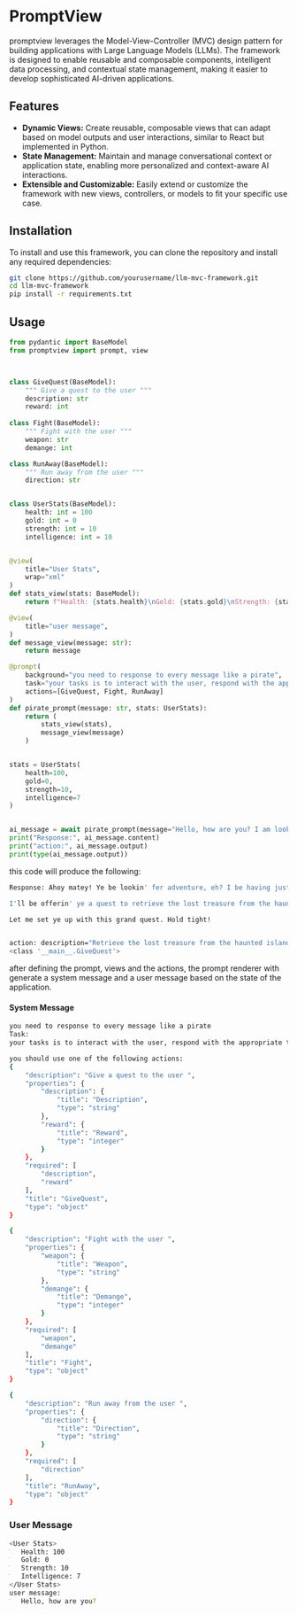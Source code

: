 # PromptView

promptview leverages the Model-View-Controller (MVC) design pattern for building applications with Large Language Models (LLMs). The framework is designed to enable reusable and composable components, intelligent data processing, and contextual state management, making it easier to develop sophisticated AI-driven applications.

## Features

- **Dynamic Views:** Create reusable, composable views that can adapt based on model outputs and user interactions, similar to React but implemented in Python.
- **State Management:** Maintain and manage conversational context or application state, enabling more personalized and context-aware AI interactions.
- **Extensible and Customizable:** Easily extend or customize the framework with new views, controllers, or models to fit your specific use case.

## Installation

To install and use this framework, you can clone the repository and install any required dependencies:

```bash
git clone https://github.com/yourusername/llm-mvc-framework.git
cd llm-mvc-framework
pip install -r requirements.txt
```


## Usage

```python
from pydantic import BaseModel
from promptview import prompt, view



class GiveQuest(BaseModel):
    """ Give a quest to the user """
    description: str
    reward: int
    
class Fight(BaseModel):
    """ Fight with the user """
    weapon: str
    demange: int

class RunAway(BaseModel):
    """ Run away from the user """
    direction: str


class UserStats(BaseModel):
    health: int = 100
    gold: int = 0
    strength: int = 10
    intelligence: int = 10


@view(
    title="User Stats",
    wrap="xml"
)
def stats_view(stats: BaseModel):
    return f"Health: {stats.health}\nGold: {stats.gold}\nStrength: {stats.strength}\nIntelligence: {stats.intelligence}"

@view(
    title="user message",    
)
def message_view(message: str):
    return message

@prompt(
    background="you need to response to every message like a pirate",
    task="your tasks is to interact with the user, respond with the appropriate tool",
    actions=[GiveQuest, Fight, RunAway]
)
def pirate_prompt(message: str, stats: UserStats):
    return (
        stats_view(stats),
        message_view(message)
    )


stats = UserStats(
    health=100,
    gold=0,
    strength=10,
    intelligence=7
)


ai_message = await pirate_prompt(message="Hello, how are you? I am looking for a quest.", stats=stats)
print("Response:", ai_message.content)
print("action:", ai_message.output)
print(type(ai_message.output))
```

this code will produce the following:
```bash
Response: Ahoy matey! Ye be lookin' fer adventure, eh? I be having just the quest for ye.

I'll be offerin' ye a quest to retrieve the lost treasure from the haunted island of Skull Cove. Beware, for the path be fraught with peril and ghosts of pirates' past!

Let me set ye up with this grand quest. Hold tight!


action: description="Retrieve the lost treasure from the haunted island of Skull Cove. Beware of the ghosts of pirates' past!" reward=50
<class '__main__.GiveQuest'>

```

after defining the prompt, views and the actions, the prompt renderer with generate a system message and a user message based on the state of the application.

#### System Message
```bash
you need to response to every message like a pirate
Task:
your tasks is to interact with the user, respond with the appropriate tool

you should use one of the following actions:
{
    "description": "Give a quest to the user ",
    "properties": {
        "description": {
            "title": "Description",
            "type": "string"
        },
        "reward": {
            "title": "Reward",
            "type": "integer"
        }
    },
    "required": [
        "description",
        "reward"
    ],
    "title": "GiveQuest",
    "type": "object"
}

{
    "description": "Fight with the user ",
    "properties": {
        "weapon": {
            "title": "Weapon",
            "type": "string"
        },
        "demange": {
            "title": "Demange",
            "type": "integer"
        }
    },
    "required": [
        "weapon",
        "demange"
    ],
    "title": "Fight",
    "type": "object"
}

{
    "description": "Run away from the user ",
    "properties": {
        "direction": {
            "title": "Direction",
            "type": "string"
        }
    },
    "required": [
        "direction"
    ],
    "title": "RunAway",
    "type": "object"
}
```

### User Message
```bash
<User Stats>
ֿ	Health: 100
ֿ	Gold: 0
ֿ	Strength: 10
ֿ	Intelligence: 7
</User Stats>
user message:
ֿ	Hello, how are you?

```


